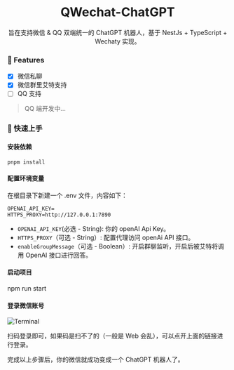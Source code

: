 <div align="center">

# QWechat-ChatGPT
  
旨在支持微信 & QQ 双端统一的 ChatGPT 机器人，基于 NestJs + TypeScript + Wechaty 实现。

</div>

### 🎉 Features
- [x]  微信私聊
- [x]  微信群里艾特支持
- [ ]  QQ 支持

> QQ 端开发中...
### 🚀 快速上手

#### 安装依赖
```shell
pnpm install
```

#### 配置环境变量

在根目录下新建一个 .env 文件，内容如下：
```env
OPENAI_API_KEY=
HTTPS_PROXY=http://127.0.0.1:7890
```

- `OPENAI_API_KEY`(必选 - String): 你的 openAI Api Key。
- `HTTPS_PROXY`（可选 - String）: 配置代理访问 openAi API 接口。
- `enableGroupMessage`（可选 - Boolean）: 开启群聊监听，开启后被艾特将调用 OpenAI 接口进行回答。


#### 启动项目
npm run start

#### 登录微信账号
![Terminal](https://blog-images-1257398419.cos.ap-nanjing.myqcloud.com/picgo20230319172045.png) 

扫码登录即可，如果码是扫不了的（一般是 Web 会乱），可以点开上面的链接进行登录。

完成以上步骤后，你的微信就成功变成一个 ChatGPT 机器人了。
